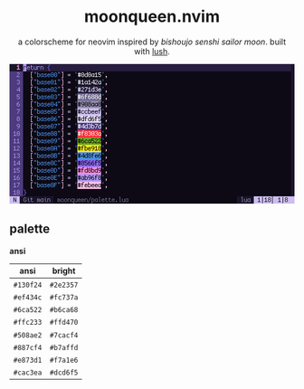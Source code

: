 <div align="center">

# moonqueen.nvim

a colorscheme for neovim inspired by *bishoujo senshi sailor moon*. built with [lush](https://github.com/rktjmp/lush.nvim/).

<img src="assets/grim.png" alt="in the name of the moon">

</div>

<a name="palette"></a>
## palette

**ansi**

| ansi      | bright    |
| --------- | ----------|
| `#130f24` | `#2e2357` |
| `#ef434c` | `#fc737a` |
| `#6ca522` | `#b6ca68` |
| `#ffc233` | `#ffd470` |
| `#508ae2` | `#7cacf4` |
| `#887cf4` | `#b7affd` |
| `#e873d1` | `#f7a1e6` |
| `#cac3ea` | `#dcd6f5` |
